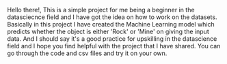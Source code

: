 Hello there!,
             This is a simple project for me being a beginner in the datasciecnce field and I have got the idea on how to work on the datasets. Basically in this project I have created the Machine Learning model which predicts whether the object is either 'Rock' or 'Mine' on giving the input data. And I should say it's a good practice for upskilling in the datascience field and I hope you find helpful with the project that I have shared. 
You can go through the code and csv files and try it on your own.
